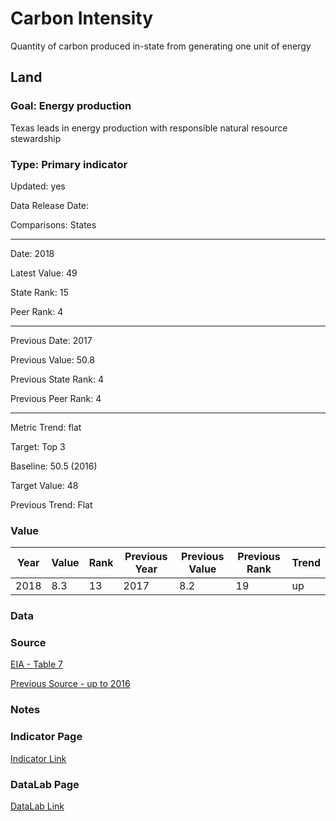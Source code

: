 # Carbon Intensity

Quantity of carbon produced in-state from generating one unit of energy

## Land

### Goal: Energy production

Texas leads in energy production with responsible natural resource stewardship

### Type: Primary indicator

Updated: yes

Data Release Date: 

Comparisons: States


----

Date: 2018

Latest Value: 49

State Rank: 15

Peer Rank: 4


----

Previous Date:  2017

Previous Value: 50.8

Previous State Rank:   4

Previous Peer Rank: 4


----
Metric Trend: flat

Target: Top 3

Baseline: 50.5 (2016)

Target Value: 48

Previous Trend: Flat



### Value

| Year      |  Value      | Rank        | Previous Year | Previous Value | Previous Rank | Trend | 
| ----------- | ----------- | ----------- | ----------- | ----------- | ----------- | -----------|
|   2018       | 8.3       |  13         |      2017   |   8.2      |      19    |    up       | 

### Data  



### Source

[EIA - Table 7](https://www.eia.gov/environment/emissions/state/)

<!-- https://www.eia.gov/electricity/state/texas/
https://www.eia.gov/tools/faqs/faq.php?id=73&t=11
https://www.eia.gov/state/print.php?sid=TX


[EIA - Energy-Related CO2 Emission Data Tables](https://www.eia.gov/environment/emissions/state/)

[EIA - U.S. Energy-Related Carbon Dioxide Emissions, 2019](https://www.eia.gov/environment/emissions/carbon/) -->

[Previous Source - up to 2016](https://www.eia.gov/environment/emissions/state/analysis/)

### Notes


### Indicator Page

[Indicator Link](https://indicators.texas2036.org/indicator/83)

### DataLab Page

[DataLab Link](https://datalab.texas2036.org/jedlywg/estimates-of-annual-fossil-fuel-co2-emitted-for-each-state-in-the-u-s-a?accesskey=tvrggaf)

